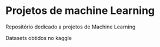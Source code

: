 # Projetos de machine Learning
Repositório dedicado a projetos de Machine Learning

Datasets obtidos no kaggle

